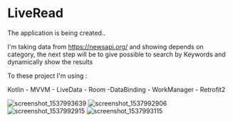 # LiveRead 
The application is being created..

I'm taking data from https://newsapi.org/ and  showing depends on category, the next step will be  to give possible to search by Keywords
and dynamically show the results 

To these project I'm using :
 
Kotlin - MVVM - LiveData - Room -DataBinding - WorkManager - Retrofit2

![screenshot_1537993639](https://user-images.githubusercontent.com/30358511/46107827-b5b05c00-c1dc-11e8-8a36-df3e8ad36128.png)
![screenshot_1537992906](https://user-images.githubusercontent.com/30358511/46107834-b943e300-c1dc-11e8-966d-5417b5487045.png)
![screenshot_1537992915](https://user-images.githubusercontent.com/30358511/46107835-b9dc7980-c1dc-11e8-8c00-e357b2de27fc.png)
![screenshot_1537993115](https://user-images.githubusercontent.com/30358511/46107836-bb0da680-c1dc-11e8-9b94-514c0f469c09.png)
